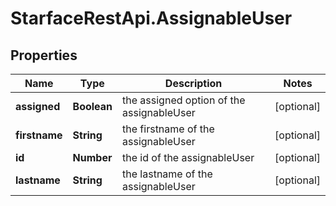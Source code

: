 # StarfaceRestApi.AssignableUser

## Properties
Name | Type | Description | Notes
------------ | ------------- | ------------- | -------------
**assigned** | **Boolean** | the assigned option of the assignableUser | [optional] 
**firstname** | **String** | the firstname of the assignableUser | [optional] 
**id** | **Number** | the id of the assignableUser | [optional] 
**lastname** | **String** | the lastname of the assignableUser | [optional] 


